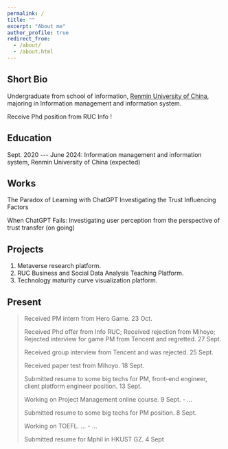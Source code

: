 ```yaml
---
permalink: /
title: ""
excerpt: "About me"
author_profile: true
redirect_from: 
  - /about/
  - /about.html
---
```



Short Bio
------
Undergraduate from school of information, [Renmin University of China](https://www.ruc.edu.cn/), majoring in Information management and information system.

Receive Phd position from RUC Info !

Education
------
Sept. 2020 --- June 2024: Information management and information system, Renmin University of China (expected)

Works
------
The Paradox of Learning with ChatGPT Investigating the Trust Influencing Factors

When ChatGPT Fails: Investigating user perception from the perspective of trust transfer (on going)

Projects
------

1. Metaverse research platform.
2. RUC Business and Social Data Analysis Teaching Platform.
3. Technology maturity curve visualization platform.


Present
------

> Received PM intern from Hero Game. 23 Oct.
>
> Received Phd offer from Info RUC; Received rejection from Mihoyo; Rejected interview for game PM from Tencent and regretted. 27 Sept.
> 
> Received group interview from Tencent and was rejected. 25 Sept.
> 
> Received paper test from Mihoyo. 18 Sept.
> 
> Submitted resume to some big techs for PM, front-end engineer, client platform engineer position. 13 Sept.
>
> Working on Project Management online course.     9 Sept. - ...
>
> Submitted resume to some big techs for PM position.    8 Sept.
>
> Working on TOEFL. ... - ...  
>
> Submitted resume for Mphil in HKUST GZ.    4 Sept

